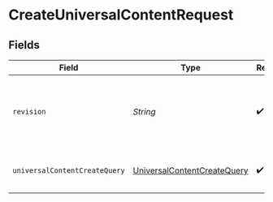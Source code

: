 # CreateUniversalContentRequest


## Fields

| Field                                                                                 | Type                                                                                  | Required                                                                              | Description                                                                           |
| ------------------------------------------------------------------------------------- | ------------------------------------------------------------------------------------- | ------------------------------------------------------------------------------------- | ------------------------------------------------------------------------------------- |
| `revision`                                                                            | *String*                                                                              | :heavy_check_mark:                                                                    | API endpoint revision (format: YYYY-MM-DD[.suffix])                                   |
| `universalContentCreateQuery`                                                         | [UniversalContentCreateQuery](../../models/components/UniversalContentCreateQuery.md) | :heavy_check_mark:                                                                    | Create a template universal content                                                   |